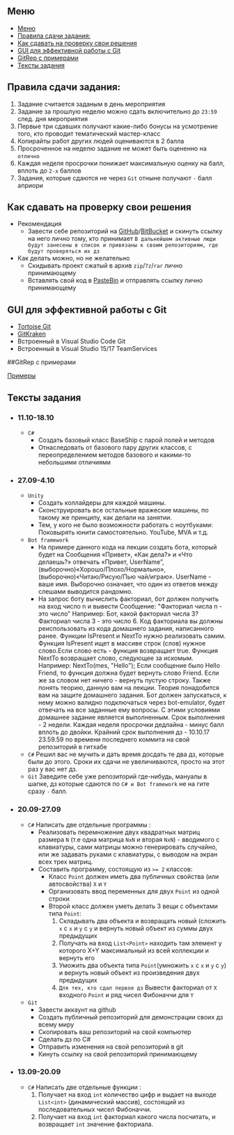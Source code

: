 ## Меню
<!-- TOC -->

- [Меню](#меню)
- [Правила сдачи задания:](#правила-сдачи-задания)
- [Как сдавать на проверку свои решения](#как-сдавать-на-проверку-свои-решения)
- [GUI для эффективной работы с Git](#gui-для-эффективной-работы-с-git)
- [GitRep с примерами](#gitrep-с-примерами)
- [Тексты задания](#тексты-задания)

<!-- /TOC -->
## Правила сдачи задания:
1. Задание считается заданым в день мероприятия
1. Задание за прошлую неделю можно сдать включительно до `23:59` след. дня мероприятия
1. Первые три сдавших получают какие-либо бонусы на усмотрение того, кто проводит тематический мастер-класс
1. Копирайты работ других людей оцениваются в 2 балла
1. Просроченное на неделю задание не может быть оцененно на `отлично`
1. Каждая неделя просрочки понижает максимальную оценку на балл, вплоть до `2-х` баллов
1. Задания, которые сдаются не через `Git` отныне получают `-` балл априори


## Как сдавать на проверку свои решения
+ Рекомендация
    + Завести себе репозиторий на [GitHub](https://github.com)/[BitBucket](https://bitbucket.org) и скинуть ссылку на него лично тому, кто принимает `В дальнейшем активные люди будут занесены в список и привязаны к своим репозиториям, где будут проверяться их дз`
+ Как делать можно, но не желательно
    + Скидывать проект сжатый в архив `zip`/`7z`/`rar` лично принимающему
    + Вставлять свой код в [PasteBin](https://pastebin.com) и отправлять ссылку лично принимающему


## GUI для эффективной работы с Git
+ [Tortoise Git](https://tortoisegit.org)
+ [GitKraken](https://www.gitkraken.com)
+ Встроенный в Visual Studio Code Git
+ Встроенный в Visual Studio 15/17 TeamServices

##GitRep с примерами

[Примеры](https://github.com/maxUo/schoolEx)

## Тексты задания
+ ### 11.10-18.10
    + `C#`
        + Создать базовый класс BaseShip с парой полей и методов
        + Отнаследовать от базового пару других классов, с переопределением методов базового и какими-то небольшими отличиями
+ ### 27.09-4.10
    + `Unity`
        + Создать коллайдеры для каждой машины.
        + Сконструировать все остальные вражеские машины, по такому же принципу, как делали на занятии.
        + Тем, у кого не было возможности работать с ноутбуками: Поковырять юнити самостоятельно. YouTube, MVA и т.д.
    + `Bot framework`
        + На примере данного кода на лекции создать бота, который будет на Сообщения «Привет», «Как дела?» и «Что делаешь?» отвечать «Привет, UserName”, (выборочно)«Хорошо/Плохо/Нормально», (выборочно)«Читаю/Рисую/Пью чай/играю». UserName - ваше имя. Выборочно означает, что один из ответов между слешами выводится рандомно.
        + На запрос боту вычислить факториал, бот должен получить на вход число n и вывести Сообщение: "Факториал числа n - это число" Например: Бот, какой факториал числа 3? Факториал числа 3 - это число 6. Код факториала вы должны реиспользовать из кода домашнего задания, написанного ранее. Функции IsPresent и NextTo нужно реализовать самим. Функция IsPresent ищет в массиве строк (слов) нужное слово.Если слово есть - функция возвращает true. Функция NextTo возвращает слово, следующее за искомым. Например: NextTo(mes, "Hello"); Если сообщение было Hello Friend, то функция должна будет вернуть слово Friend. Если же за словом нет ничего - вернуть пустую строку. Также понять теорию, данную вам на лекции. Теория понадобится вам на защите домашнего задания. Бот должен запускаться, к нему можно валидно подключаться через bot-emulator, будет отвечать на все заданные ему вопросы. С этими условиями домашнее задание является выполненным. Срок выполнения - 2 недели. Каждая неделя просрочки дедлайна - минус балл вплоть до двойки. Крайний срок выполнения дз - 10.10.17 23.59.59 по времени последнего коммита на свой репозиторий в гитхабе
    + `C#` Решил вас не мучить и дать время досдать те два дз, которые были до этого. Сроки их сдачи не увеличиваются, просто на этот раз у вас нет дз.
    + `Git` Заведите себе уже репозиторий где-нибудь, мануалы в шапке, дз которые сдаются по `C# и Bot framework` не на гите сразу `-` балл.
+ ### 20.09-27.09
    + `C#` Написать две отдельные программы :
        + Реализовать перемножение двух квадратных матриц размера `N` (т.е одна матрица `NxN` и вторая `NxN`) - вводимого с клавиатуры, сами матрицы можно генерировать случайно, или же задавать руками с клавиатуры, с выводом на экран всех трех матриц.
        + Составить программу, состоящую из `>= 2` классов:
            + Класс `Point` должен иметь два публичных свойства (или автосвойства) `X` и `Y`
            + Организовать ввод переменных для двух `Point` из одной строки
            + Второй класс должен уметь делать 3 вещи с объектами типа `Point`: 
                1. Cкладывать два объекта и возвращать новый (сложить `x` с `x` и `y` c `y` и вернуть новый объект из суммы двух предыдущих
                1. Получать на вход `List<Point>` находить там элемент у которого X+Y максимальный из всей коллекции и вернуть его
                1. Уможить два объекта типа `Point`(умножить `x` с `x` и `y` c `y`) и вернуть новый объект из произведения двух предыдущих
                1. `Для тех, кто сдал первое дз` Вывести факториал от `X` входного `Point` и ряд чисел Фибоначчи для `Y`
    + `Git`
        +  Завести аккаунт на github
        +  Создать публичный репозиторий для демонстрации своих дз всему миру
        +  Скопировать ваш репозиторий на свой компьютер
        +  Сделать дз по C#
        +  Отправить изменения на свой репозиторий в git
        +  Кинуть ссылку на свой репозиторий принимающему
+ ### 13.09-20.09
    + `C#` Написать две отдельные функции :
        1. Получает на вход `int` количество цифр и выдает на выходе `List<int>` (динамический массив), состоящий из последовательных чисел Фибоначчи.
        1. Получает на вход `int` факториал какого числа посчитать, и возвращает `int` значение факториала.